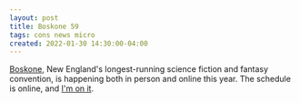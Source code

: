 ```yaml
---
layout: post
title: Boskone 59
tags: cons news micro
created: 2022-01-30 14:30:00-04:00
---
```

[Boskone](http://www.boskone.org/), New England's longest-running science fiction and fantasy convention, is happening both in person and online this year.  The schedule is online, and [I'm on it](https://schedule.boskone.org/people/20495).
